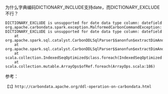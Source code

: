 	
为什么字典编码DICTIONARY_INCLUDE支持date，而DICTIONARY_EXCLUDE不行？
	
	DICTIONARY_EXCLUDE is unsupported for date data type column: datefield
	org.apache.carbondata.spark.exception.MalformedCarbonCommandException: DICTIONARY_EXCLUDE is unsupported for date data type column: datefield
		at org.apache.spark.sql.catalyst.CarbonDDLSqlParser$$anonfun$extractDimAndMsrFields$4.apply(CarbonDDLSqlParser.scala:591)
		at org.apache.spark.sql.catalyst.CarbonDDLSqlParser$$anonfun$extractDimAndMsrFields$4.apply(CarbonDDLSqlParser.scala:576)
		at scala.collection.IndexedSeqOptimized$class.foreach(IndexedSeqOptimized.scala:33)
		at scala.collection.mutable.ArrayOps$ofRef.foreach(ArrayOps.scala:186)

参考：

	【1】http://carbondata.apache.org/ddl-operation-on-carbondata.html